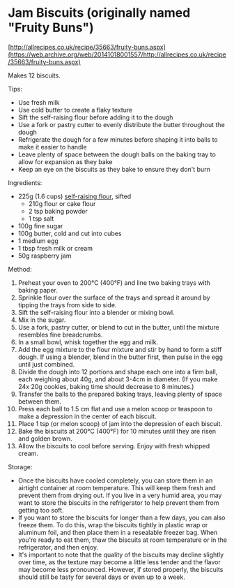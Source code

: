 # Jam Biscuits (originally named "Fruity Buns")

[http://allrecipes.co.uk/recipe/35663/fruity-buns.aspx](https://web.archive.org/web/20141018001557/http://allrecipes.co.uk/recipe/35663/fruity-buns.aspx)

Makes 12 biscuits.

Tips:

* Use fresh milk
* Use cold butter to create a flaky texture
* Sift the self-raising flour before adding it to the dough
* Use a fork or pastry cutter to evenly distribute the butter throughout the dough
* Refrigerate the dough for a few minutes before shaping it into balls to make it easier to handle
* Leave plenty of space between the dough balls on the baking tray to allow for expansion as they bake
* Keep an eye on the biscuits as they bake to ensure they don't burn

Ingredients:

* 225g (1.6 cups) [self-raising flour](self-raising-flour.md), sifted
    * 210g flour or cake flour
    * 2 tsp baking powder
    * 1 tsp salt
* 100g fine sugar
* 100g butter, cold and cut into cubes
* 1 medium egg
* 1 tbsp fresh milk or cream
* 50g raspberry jam

Method:

1. Preheat your oven to 200°C (400°F) and line two baking trays with baking paper.
2. Sprinkle flour over the surface of the trays and spread it around by tipping the trays from side to side.
3. Sift the self-raising flour into a blender or mixing bowl.
4. Mix in the sugar.
5. Use a fork, pastry cutter, or blend to cut in the butter, until the mixture resembles fine breadcrumbs.
6. In a small bowl, whisk together the egg and milk.
7. Add the egg mixture to the flour mixture and stir by hand to form a stiff dough. If using a blender, blend in the
   butter first, then pulse in the egg until just combined.
8. Divide the dough into 12 portions and shape each one into a firm ball, each weighing about 40g, and about 3-4cm in
   diameter. (If you make 24x 20g cookies, baking time should decrease to 8 minutes.)
9. Transfer the balls to the prepared baking trays, leaving plenty of space between them.
10. Press each ball to 1.5 cm flat and use a melon scoop or teaspoon to make a depression in the center of each biscuit.
11. Place 1 tsp (or melon scoop) of jam into the depression of each biscuit.
12. Bake the biscuits at 200°C (400°F) for 10 minutes until they are risen and golden brown.
13. Allow the biscuits to cool before serving. Enjoy with fresh whipped cream.

Storage:

* Once the biscuits have cooled completely, you can store them in an airtight container at room temperature. This will
  keep them fresh and prevent them from drying out. If you live in a very humid area, you may want to store the biscuits
  in the refrigerator to help prevent them from getting too soft.
* If you want to store the biscuits for longer than a few days, you can also freeze them. To do this, wrap the biscuits
  tightly in plastic wrap or aluminum foil, and then place them in a resealable freezer bag. When you're ready to eat
  them, thaw the biscuits at room temperature or in the refrigerator, and then enjoy.
* It's important to note that the quality of the biscuits may decline slightly over time, as the texture may become a
  little less tender and the flavor may become less pronounced. However, if stored properly, the biscuits should still
  be tasty for several days or even up to a week.